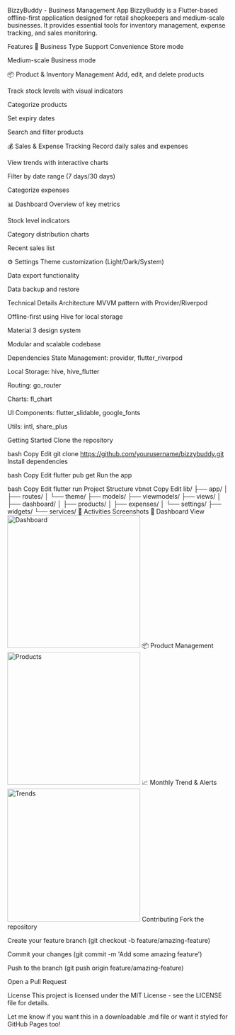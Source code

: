 BizzyBuddy - Business Management App
BizzyBuddy is a Flutter-based offline-first application designed for retail shopkeepers and medium-scale businesses. It provides essential tools for inventory management, expense tracking, and sales monitoring.

Features
🏪 Business Type Support
Convenience Store mode

Medium-scale Business mode

📦 Product & Inventory Management
Add, edit, and delete products

Track stock levels with visual indicators

Categorize products

Set expiry dates

Search and filter products

💰 Sales & Expense Tracking
Record daily sales and expenses

View trends with interactive charts

Filter by date range (7 days/30 days)

Categorize expenses

📊 Dashboard
Overview of key metrics

Stock level indicators

Category distribution charts

Recent sales list

⚙️ Settings
Theme customization (Light/Dark/System)

Data export functionality

Data backup and restore

Technical Details
Architecture
MVVM pattern with Provider/Riverpod

Offline-first using Hive for local storage

Material 3 design system

Modular and scalable codebase

Dependencies
State Management: provider, flutter_riverpod

Local Storage: hive, hive_flutter

Routing: go_router

Charts: fl_chart

UI Components: flutter_slidable, google_fonts

Utils: intl, share_plus

Getting Started
Clone the repository

bash
Copy
Edit
git clone https://github.com/yourusername/bizzybuddy.git
Install dependencies

bash
Copy
Edit
flutter pub get
Run the app

bash
Copy
Edit
flutter run
Project Structure
vbnet
Copy
Edit
lib/
├── app/
│   ├── routes/
│   └── theme/
├── models/
├── viewmodels/
├── views/
│   ├── dashboard/
│   ├── products/
│   ├── expenses/
│   └── settings/
├── widgets/
└── services/
📱 Activities Screenshots
🧮 Dashboard View
<img src="https://github.com/user-attachments/assets/fac04bdc-3cae-4a08-9507-29a3da919241" alt="Dashboard" width="300"/>
📦 Product Management
<img src="https://github.com/user-attachments/assets/32803b2e-cb2a-44db-82a2-d51de2282673" alt="Products" width="300"/>
📈 Monthly Trend & Alerts
<img src="https://github.com/user-attachments/assets/2440574c-dd65-42c4-9f97-a29fe27731a6" alt="Trends" width="300"/>
Contributing
Fork the repository

Create your feature branch (git checkout -b feature/amazing-feature)

Commit your changes (git commit -m 'Add some amazing feature')

Push to the branch (git push origin feature/amazing-feature)

Open a Pull Request

License
This project is licensed under the MIT License - see the LICENSE file for details.

Let me know if you want this in a downloadable .md file or want it styled for GitHub Pages too!
